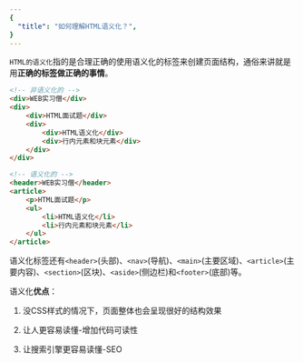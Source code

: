 ```yaml
---
{
  "title": "如何理解HTML语义化？",
}
---
```


`HTML的语义化`指的是合理正确的使用语义化的标签来创建页面结构，通俗来讲就是用**正确的标签做正确的事情**。

```html
<!-- 非语义化的 -->
<div>WEB实习僧</div>
<div>
    <div>HTML面试题</div>
    <div>
        <div>HTML语义化</div>
        <div>行内元素和块元素</div>
    </div>
</div>

<!-- 语义化的 -->
<header>WEB实习僧</header>
<article>
    <p>HTML面试题</p>
    <ul>
        <li>HTML语义化</li>
        <li>行内元素和块元素</li>
    </ul>
</article>
```

语义化标签还有`<header>`(头部)、`<nav>`(导航)、`<main>`(主要区域)、`<article>`(主要内容)、`<section>`(区块)、`<aside>`(侧边栏)和`<footer>`(底部)等。

语义化**优点**：

1. 没CSS样式的情况下，页面整体也会呈现很好的结构效果

2. 让人更容易读懂-增加代码可读性

3. 让搜索引擎更容易读懂-SEO